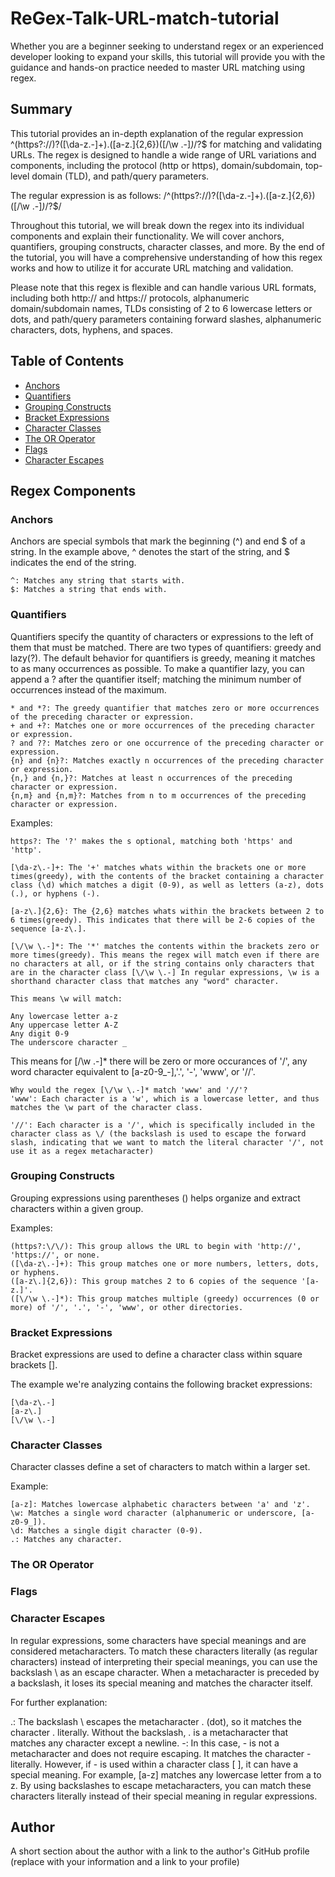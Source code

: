 # ReGex-Talk-URL-match-tutorial

Whether you are a beginner seeking to understand regex or an experienced developer looking to expand your skills, this tutorial will provide you with the guidance and hands-on practice needed to master URL matching using regex. 

## Summary

This tutorial provides an in-depth explanation of the regular expression ^(https?:\/\/)?([\da-z\.-]+)\.([a-z\.]{2,6})([\/\w \.-]*)*\/?$ for matching and validating URLs. The regex is designed to handle a wide range of URL variations and components, including the protocol (http or https), domain/subdomain, top-level domain (TLD), and path/query parameters.

The regular expression is as follows:
/^(https?:\/\/)?([\da-z\.-]+)\.([a-z\.]{2,6})([\/\w \.-]*)*\/?$/

Throughout this tutorial, we will break down the regex into its individual components and explain their functionality. We will cover anchors, quantifiers, grouping constructs, character classes, and more. By the end of the tutorial, you will have a comprehensive understanding of how this regex works and how to utilize it for accurate URL matching and validation.

Please note that this regex is flexible and can handle various URL formats, including both http:// and https:// protocols, alphanumeric domain/subdomain names, TLDs consisting of 2 to 6 lowercase letters or dots, and path/query parameters containing forward slashes, alphanumeric characters, dots, hyphens, and spaces.

## Table of Contents

- [Anchors](#anchors)
- [Quantifiers](#quantifiers)
- [Grouping Constructs](#grouping-constructs)
- [Bracket Expressions](#bracket-expressions)
- [Character Classes](#character-classes)
- [The OR Operator](#the-or-operator)
- [Flags](#flags)
- [Character Escapes](#character-escapes)

## Regex Components

### Anchors

Anchors are special symbols that mark the beginning (^) and end $ of a string. In the example above, ^ denotes the start of the string, and $ indicates the end of the string.

    ^: Matches any string that starts with.
    $: Matches a string that ends with.

### Quantifiers

Quantifiers specify the quantity of characters or expressions to the left of them that must be matched. There are two types of quantifiers: greedy and lazy(?). The default behavior for quantifiers is greedy, meaning it matches to as many occurrences as possible. To make a quantifier lazy, you can append a ? after the quantifier itself; matching the minimum number of occurrences instead of the maximum.

    * and *?: The greedy quantifier that matches zero or more occurrences of the preceding character or expression.
    + and +?: Matches one or more occurrences of the preceding character or expression.
    ? and ??: Matches zero or one occurrence of the preceding character or expression.
    {n} and {n}?: Matches exactly n occurrences of the preceding character or expression.
    {n,} and {n,}?: Matches at least n occurrences of the preceding character or expression.
    {n,m} and {n,m}?: Matches from n to m occurrences of the preceding character or expression.

Examples:

    https?: The '?' makes the s optional, matching both 'https' and 'http'.

    [\da-z\.-]+: The '+' matches whats within the brackets one or more times(greedy), with the contents of the bracket containing a character class (\d) which matches a digit (0-9), as well as letters (a-z), dots (.), or hyphens (-).

    [a-z\.]{2,6}: The {2,6} matches whats within the brackets between 2 to 6 times(greedy). This indicates that there will be 2-6 copies of the sequence [a-z\.].

    [\/\w \.-]*: The '*' matches the contents within the brackets zero or more times(greedy). This means the regex will match even if there are no characters at all, or if the string contains only characters that are in the character class [\/\w \.-] In regular expressions, \w is a shorthand character class that matches any "word" character.
    
    This means \w will match:

    Any lowercase letter a-z
    Any uppercase letter A-Z
    Any digit 0-9
    The underscore character _

This means for [\/\w \.-]* there will be zero or more occurances of '/', any word character equivalent to [a-z0-9_-],'.', '-', 'www', or '//'.

    Why would the regex [\/\w \.-]* match 'www' and '//'?
    'www': Each character is a 'w', which is a lowercase letter, and thus matches the \w part of the character class.

    '//': Each character is a '/', which is specifically included in the character class as \/ (the backslash is used to escape the forward slash, indicating that we want to match the literal character '/', not use it as a regex metacharacter)

### Grouping Constructs

Grouping expressions using parentheses () helps organize and extract characters within a given group.

Examples:

    (https?:\/\/): This group allows the URL to begin with 'http://', 'https://', or none.
    ([\da-z\.-]+): This group matches one or more numbers, letters, dots, or hyphens.
    ([a-z\.]{2,6}): This group matches 2 to 6 copies of the sequence '[a-z.]'.
    ([\/\w \.-]*): This group matches multiple (greedy) occurrences (0 or more) of '/', '.', '-', 'www', or other directories.

### Bracket Expressions

Bracket expressions are used to define a character class within square brackets []. 

The example we're analyzing contains the following bracket expressions:

    [\da-z\.-]
    [a-z\.]
    [\/\w \.-]

### Character Classes

Character classes define a set of characters to match within a larger set.

Example:

    [a-z]: Matches lowercase alphabetic characters between 'a' and 'z'.
    \w: Matches a single word character (alphanumeric or underscore, [a-z0-9_]).
    \d: Matches a single digit character (0-9).
    .: Matches any character.

### The OR Operator

### Flags

### Character Escapes

In regular expressions, some characters have special meanings and are considered metacharacters. To match these characters literally (as regular characters) instead of interpreting their special meanings, you can use the backslash \ as an escape character. When a metacharacter is preceded by a backslash, it loses its special meaning and matches the character itself.

For further explanation:

\.: The backslash \ escapes the metacharacter . (dot), so it matches the character . literally. Without the backslash, . is a metacharacter that matches any character except a newline.
-: In this case, - is not a metacharacter and does not require escaping. It matches the character - literally. However, if - is used within a character class [ ], it can have a special meaning. For example, [a-z] matches any lowercase letter from a to z.
By using backslashes to escape metacharacters, you can match these characters literally instead of their special meaning in regular expressions.

## Author

A short section about the author with a link to the author's GitHub profile (replace with your information and a link to your profile)
